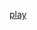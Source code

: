 [play](https://shinylive.io/r/editor/#code=NobwRAdghgtgpmAXGAZgSwB5wCYAcD2aEALgHQBOYANGAMb4lwlKqY4FHEAEAPALRcAOoK4AKFAEoxwsRimi5siRNEzRAT3mSxqkaKjzNG5WIPLBEC+ix5CJXgLXbdS1wuUvjY52oNjN-vJmElZstpwOQno+eoruSipqAeLyaqTphpli6aTKIZYQKFC0kdbsdtye2moQUmgoYhA8AExSAIxccAA2AM5wXBAAVCiiEHxt5gVFtKIAnFIAxFzAbQC6XADMAGzNABy7AAwWoQBGpWEc9lVSNXUNo7wAvFwTA529-SNjrwDUXF98Vr5U5zRbLNabAAsFjAAF9VkA)
